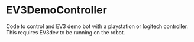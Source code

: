 # EV3DemoController
Code to control and EV3 demo bot with a playstation or logitech controller. This requires EV3dev to be running on the robot.
